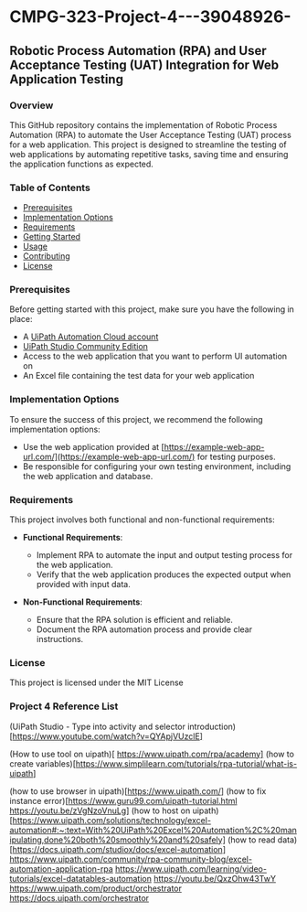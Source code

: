 # CMPG-323-Project-4---39048926-

## Robotic Process Automation (RPA) and User Acceptance Testing (UAT) Integration for Web Application Testing

### Overview

This GitHub repository contains the implementation of Robotic Process Automation (RPA) to automate the User Acceptance Testing (UAT) process for a web application. This project is designed to streamline the testing of web applications by automating repetitive tasks, saving time and ensuring the application functions as expected.

### Table of Contents

- [Prerequisites](#prerequisites)
- [Implementation Options](#implementation-options)
- [Requirements](#requirements)
- [Getting Started](#getting-started)
- [Usage](#usage)
- [Contributing](#contributing)
- [License](#license)

### Prerequisites

Before getting started with this project, make sure you have the following in place:

- A [UiPath Automation Cloud account](https://www.uipath.com/start-trial)
- [UiPath Studio Community Edition](https://www.uipath.com/developers/community-edition-download)
- Access to the web application that you want to perform UI automation on
- An Excel file containing the test data for your web application

### Implementation Options

To ensure the success of this project, we recommend the following implementation options:

- Use the web application provided at [https://example-web-app-url.com/](https://example-web-app-url.com/) for testing purposes.
- Be responsible for configuring your own testing environment, including the web application and database.

### Requirements

This project involves both functional and non-functional requirements:

- **Functional Requirements**: 
  - Implement RPA to automate the input and output testing process for the web application.
  - Verify that the web application produces the expected output when provided with input data.

- **Non-Functional Requirements**:
  - Ensure that the RPA solution is efficient and reliable.
  - Document the RPA automation process and provide clear instructions.



### License

This project is licensed under the MIT License

### Project 4 Reference List

(UiPath Studio - Type into activity and selector introduction) [https://www.youtube.com/watch?v=QYApjVUzclE]

(How to use tool on uipath)[ https://www.uipath.com/rpa/academy]
(how to create variables)[https://www.simplilearn.com/tutorials/rpa-tutorial/what-is-uipath]

(how to use browser in uipath)[https://www.uipath.com/]
(how to fix instance error)[https://www.guru99.com/uipath-tutorial.html
https://youtu.be/zVgNzoVnuLg]
(how to host on uipath)[https://www.uipath.com/solutions/technology/excel-automation#:~:text=With%20UiPath%20Excel%20Automation%2C%20manipulating,done%20both%20smoothly%20and%20safely]
(how to read  data)[https://docs.uipath.com/studiox/docs/excel-automation]
https://www.uipath.com/community/rpa-community-blog/excel-automation-application-rpa
https://www.uipath.com/learning/video-tutorials/excel-datatables-automation
https://youtu.be/QxzOhw43TwY
https://www.uipath.com/product/orchestrator
https://docs.uipath.com/orchestrator
